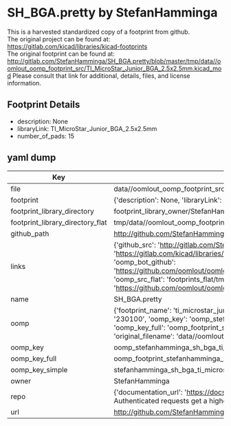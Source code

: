 # SH_BGA.pretty by StefanHamminga  
This is a harvested standardized copy of a footprint from github.  
The original project can be found at:  
https://gitlab.com/kicad/libraries/kicad-footprints  
The original footprint can be found at:
http://gitlab.com/StefanHamminga/SH_BGA.pretty/blob/master/tmp/data//oomlout_oomp_footprint_src/TI_MicroStar_Junior_BGA_2.5x2.5mm.kicad_mod
Please consult that link for additional, details, files, and license information.  
## Footprint Details
* description: None  
* libraryLink: TI_MicroStar_Junior_BGA_2.5x2.5mm  
* number_of_pads: 15  
## yaml dump  
| Key | Value |  
| --- | --- |  
| file | data//oomlout_oomp_footprint_src/SH_BGA.pretty/TI_MicroStar_Junior_BGA_2.5x2.5mm.kicad_mod |  
| footprint | {'description': None, 'libraryLink': 'TI_MicroStar_Junior_BGA_2.5x2.5mm', 'number_of_pads': 15} |  
| footprint_library_directory | footprint_library_owner/StefanHamminga_SH_BGA.pretty |  
| footprint_library_directory_flat | tmp/data//oomlout_oomp_footprint_src/footprints_flat/stefanhamminga_sh_bga_ti_microstar_junior_bga_2_5x2_5mm/working |  
| github_path | http://github.com/StefanHamminga/SH_BGA.pretty/blob/master/tmp/data//oomlout_oomp_footprint_src/TI_MicroStar_Junior_BGA_2.5x2.5mm.kicad_mod |  
| links | {'github_src': 'http://gitlab.com/StefanHamminga/SH_BGA.pretty/blob/master/tmp/data//oomlout_oomp_footprint_src/TI_MicroStar_Junior_BGA_2.5x2.5mm.kicad_mod', 'github_src_repo': 'https://gitlab.com/kicad/libraries/kicad-footprints', 'oomp_bot': 'tmp/data//oomlout_oomp_footprint_src/footprints/stefanhamminga_sh_bga_ti_microstar_junior_bga_2_5x2_5mm/working', 'oomp_bot_github': 'https://github.com/oomlout/oomlout_oomp_footprint_bot/tree/main/tmp/data//oomlout_oomp_footprint_src/footprints/stefanhamminga_sh_bga_ti_microstar_junior_bga_2_5x2_5mm/working', 'oomp_src_flat': 'footprints_flat/tmp/data//oomlout_oomp_footprint_src/footprints_flat/stefanhamminga_sh_bga_ti_microstar_junior_bga_2_5x2_5mm/working', 'oomp_src_flat_github': 'https://github.com/oomlout/oomlout_oomp_footprint_src/tree/main/tmp/data//oomlout_oomp_footprint_src/footprints_flat/stefanhamminga_sh_bga_ti_microstar_junior_bga_2_5x2_5mm/working'} |  
| name | SH_BGA.pretty |  
| oomp | {'footprint_name': 'ti_microstar_junior_bga_2_5x2_5mm', 'library_name': 'sh_bga', 'md5': '230100d7eb9bb7efb992d44d8ea469c1', 'md5_10': '230100d7eb', 'md5_5': '23010', 'md5_6': '230100', 'oomp_key': 'oomp_stefanhamminga_sh_bga_ti_microstar_junior_bga_2_5x2_5mm', 'oomp_key_extra': 'oomp_footprint_stefanhamminga_sh_bga_ti_microstar_junior_bga_2_5x2_5mm', 'oomp_key_full': 'oomp_footprint_stefanhamminga_sh_bga_ti_microstar_junior_bga_2_5x2_5mm_230100', 'oomp_key_simple': 'stefanhamminga_sh_bga_ti_microstar_junior_bga_2_5x2_5mm', 'original_filename': 'data//oomlout_oomp_footprint_src/SH_BGA.pretty/TI_MicroStar_Junior_BGA_2.5x2.5mm.kicad_mod', 'owner_name': 'stefanhamminga'} |  
| oomp_key | oomp_stefanhamminga_sh_bga_ti_microstar_junior_bga_2_5x2_5mm |  
| oomp_key_full | oomp_footprint_stefanhamminga_sh_bga_ti_microstar_junior_bga_2_5x2_5mm |  
| oomp_key_simple | stefanhamminga_sh_bga_ti_microstar_junior_bga_2_5x2_5mm |  
| owner | StefanHamminga |  
| repo | {'documentation_url': 'https://docs.github.com/rest/overview/resources-in-the-rest-api#rate-limiting', 'message': "API rate limit exceeded for 84.66.142.224. (But here's the good news: Authenticated requests get a higher rate limit. Check out the documentation for more details.)"} |  
| url | http://github.com/StefanHamminga/SH_BGA.pretty |  

